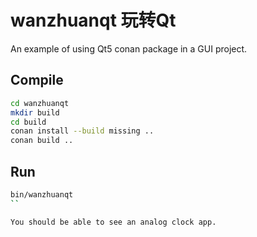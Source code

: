 # wanzhuanqt 玩转Qt

An example of using Qt5 conan package in a GUI project.

## Compile

```sh
cd wanzhuanqt
mkdir build
cd build
conan install --build missing ..
conan build ..
```

## Run

```sh
bin/wanzhuanqt
``

You should be able to see an analog clock app.